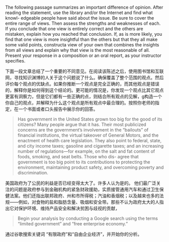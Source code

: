 The following passage summarizes an important difference of opinion. After reading the statement, use the library and/or the Internet and find what knowl- edgeable people have said about the issue. Be sure to cover the entire range of views. Then assess the strengths and weaknesses of each. If you conclude that one view is entirely correct and the others are mistaken, explain how you reached that conclusion. If, as is more likely, you find that one view is more insightful than the others but that they all make some valid points, constructa view of your own that combines the insights from all views and explain why that view is the most reasonable of all. Present your response in a composition or an oral report, as your instructor specifies.

下面一段文章总结了一个重要的不同意见。在阅读该陈述之后，使用图书馆和互联网，寻找知识渊博的人关于这个问题说了什么。确保覆盖了整个范围的观点。然后评价每个观点的优缺点。如果你推断一个观点是完全正确的，而其他观点是错误的，解释你是如何得到这个结论的。更可能的情况是，你发现一个观点比其它观点更富有洞察力，但是它们都有一些正确的点，则结合所有观点的见解，g构造一个你自己的观点，并解释为什么这个观点是所有观点中最合理的。按照你老师的指定，在一个书面或者口头报告中展示你的回答。

> Has government in the United States grown too big for the good of its citizens? Many people argue that it has. Their most publicized concerns are the government’s involvement in the “bailouts” of financial institutions, the virtual takeover of General Motors, and the enactment of health care legislation. They also point to federal, state, and city income taxes; gasoline and cigarette taxes; and an increasing number of regulations—for example, on the salt and fat content of foods, smoking, and seat belts. Those who dis- agree that government is too big point to its contributions to protecting the environment, maintaining product safety, and overcoming poverty and discrimination.

美国政府为了公民的利益是否已经变得太大了。许多人认为是的。 他们最广泛关注的问题是政府参与到金融机构的紧急财政援助，实质接管通用汽车和通过卫生保健法案。他们还指出联邦政府、州和市所得税；汽油和香烟税；以及越来也多的法规——例如，对食物的盐和脂肪含量、吸烟和安全带。那些不认为政府太大的人指出它对保护环境、维持产品安全和解决贫困与歧视的贡献，

> Begin your analysis by conducting a Google search using the terms “limited government” and “free enterprise economy.”

通过谷歌搜索关键词 “有限政府”和“自由企业经济”，并开始你的分析。

